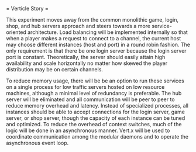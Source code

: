= Verticle Story =

This experiment moves away from the common monolithic game, login, shop, and hub
servers approach and steers towards a more service-oriented architecture. Load
balancing will be implemented internally so that when a player makes a request
to connect to a channel, the current host may choose different instances (host
and port) in a round robin fashion. The only requirement is that there be one
login server because the login server port is constant. Theoretically, the
server should easily attain high availability and scale horizontally no matter
how skewed the player distribution may be on certain channels.

To reduce memory usage, there will be be an option to run these services on a
single process for low traffic servers hosted on low resource machines, although
a minimal level of redundancy is preferable. The hub server will be eliminated
and all communication will be peer to peer to reduce memory overhead and
latency. Instead of specialized processes, all instances should be able to
accept connections for the login server, game server, or shop server, though the
capacity of each instance can be tuned and optimized. To reduce the overhead of
context switches, much of the logic will be done in an asynchronous manner.
Vert.x will be used to coordinate communication among the modular daemons and to
operate the asynchronous event loop.